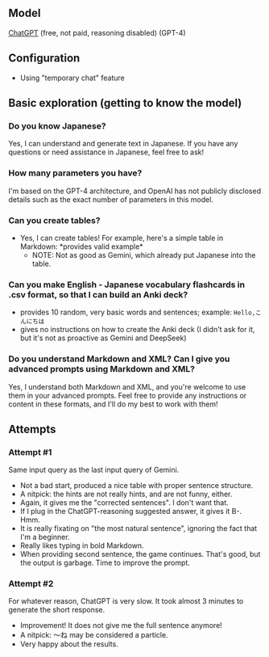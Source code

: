## Model
[ChatGPT](https://chatgpt.com/) (free, not paid, reasoning disabled) (GPT-4)

## Configuration
- Using "temporary chat" feature

## Basic exploration (getting to know the model)
### Do you know Japanese?
Yes, I can understand and generate text in Japanese. If you have any questions or need assistance in Japanese, feel free to ask!
### How many parameters you have?
I'm based on the GPT-4 architecture, and OpenAI has not publicly disclosed details such as the exact number of parameters in this model.
### Can you create tables?
- Yes, I can create tables! For example, here's a simple table in Markdown: \*provides valid example\*
    - NOTE: Not as good as Gemini, which already put Japanese into the table.
### Can you make English - Japanese vocabulary flashcards in .csv format, so that I can build an Anki deck?
- provides 10 random, very basic words and sentences; example: `Hello,こんにちは`
- gives no instructions on how to create the Anki deck (I didn't ask for it, but it's not as proactive as Gemini and DeepSeek)
### Do you understand Markdown and XML? Can I give you advanced prompts using Markdown and XML?
Yes, I understand both Markdown and XML, and you're welcome to use them in your advanced prompts. Feel free to provide any instructions or content in these formats, and I'll do my best to work with them!

## Attempts
### Attempt \#1
Same input query as the last input query of Gemini.
- Not a bad start, produced a nice table with proper sentence structure.
- A nitpick: the hints are not really hints, and are not funny, either.
- Again, it gives me the "corrected sentences". I don't want that.
- If I plug in the ChatGPT-reasoning suggested answer, it gives it B-. Hmm.
- It is really fixating on "the most natural sentence", ignoring the fact that I'm a beginner.
- Really likes typing in bold Markdown.
- When providing second sentence, the game continues. That's good, but the output is garbage. Time to improve the prompt.

### Attempt \#2
For whatever reason, ChatGPT is very slow. It took almost 3 minutes to generate the short response.
- Improvement! It does not give me the full sentence anymore!
- A nitpick: 〜ね may be considered a particle.
- Very happy about the results.